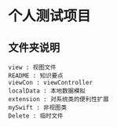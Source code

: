 #  个人测试项目

## 文件夹说明

    view : 视图文件
    README : 知识要点
    viewCon : viewController
    localData : 本地数据模拟
    extension : 对系统类的便利性扩展
    mySwift : 非视图类
    Delete : 临时文件

